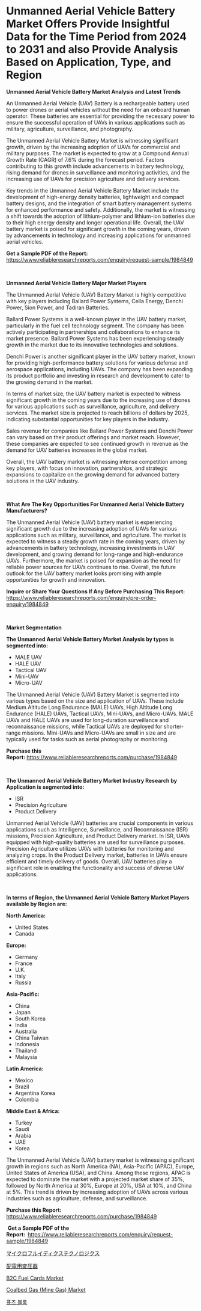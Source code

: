 <p><h1>Unmanned Aerial Vehicle Battery Market Offers Provide Insightful Data for the Time Period from 2024 to 2031 and also Provide Analysis Based on Application, Type, and Region</h1></p><p><strong>Unmanned Aerial Vehicle Battery Market Analysis and Latest Trends</strong></p>
<p><p>An Unmanned Aerial Vehicle (UAV) Battery is a rechargeable battery used to power drones or aerial vehicles without the need for an onboard human operator. These batteries are essential for providing the necessary power to ensure the successful operation of UAVs in various applications such as military, agriculture, surveillance, and photography.</p><p>The Unmanned Aerial Vehicle Battery Market is witnessing significant growth, driven by the increasing adoption of UAVs for commercial and military purposes. The market is expected to grow at a Compound Annual Growth Rate (CAGR) of 7.6% during the forecast period. Factors contributing to this growth include advancements in battery technology, rising demand for drones in surveillance and monitoring activities, and the increasing use of UAVs for precision agriculture and delivery services.</p><p>Key trends in the Unmanned Aerial Vehicle Battery Market include the development of high-energy density batteries, lightweight and compact battery designs, and the integration of smart battery management systems for enhanced performance and safety. Additionally, the market is witnessing a shift towards the adoption of lithium-polymer and lithium-ion batteries due to their high energy density and longer operational life. Overall, the UAV battery market is poised for significant growth in the coming years, driven by advancements in technology and increasing applications for unmanned aerial vehicles.</p></p>
<p><strong>Get a Sample PDF of the Report:&nbsp;</strong> <a href="https://www.reliableresearchreports.com/enquiry/request-sample/1984849">https://www.reliableresearchreports.com/enquiry/request-sample/1984849</a></p>
<p>&nbsp;</p>
<p><strong>Unmanned Aerial Vehicle Battery Major Market Players</strong></p>
<p><p>The Unmanned Aerial Vehicle (UAV) Battery Market is highly competitive with key players including Ballard Power Systems, Cella Energy, Denchi Power, Sion Power, and Tadiran Batteries. </p><p>Ballard Power Systems is a well-known player in the UAV battery market, particularly in the fuel cell technology segment. The company has been actively participating in partnerships and collaborations to enhance its market presence. Ballard Power Systems has been experiencing steady growth in the market due to its innovative technologies and solutions.</p><p>Denchi Power is another significant player in the UAV battery market, known for providing high-performance battery solutions for various defense and aerospace applications, including UAVs. The company has been expanding its product portfolio and investing in research and development to cater to the growing demand in the market.</p><p>In terms of market size, the UAV battery market is expected to witness significant growth in the coming years due to the increasing use of drones for various applications such as surveillance, agriculture, and delivery services. The market size is projected to reach billions of dollars by 2025, indicating substantial opportunities for key players in the industry.</p><p>Sales revenue for companies like Ballard Power Systems and Denchi Power can vary based on their product offerings and market reach. However, these companies are expected to see continued growth in revenue as the demand for UAV batteries increases in the global market.</p><p>Overall, the UAV battery market is witnessing intense competition among key players, with focus on innovation, partnerships, and strategic expansions to capitalize on the growing demand for advanced battery solutions in the UAV industry.</p></p>
<p>&nbsp;</p>
<p><strong>What Are The Key Opportunities For Unmanned Aerial Vehicle Battery Manufacturers?</strong></p>
<p><p>The Unmanned Aerial Vehicle (UAV) battery market is experiencing significant growth due to the increasing adoption of UAVs for various applications such as military, surveillance, and agriculture. The market is expected to witness a steady growth rate in the coming years, driven by advancements in battery technology, increasing investments in UAV development, and growing demand for long-range and high-endurance UAVs. Furthermore, the market is poised for expansion as the need for reliable power sources for UAVs continues to rise. Overall, the future outlook for the UAV battery market looks promising with ample opportunities for growth and innovation.</p></p>
<p><strong>Inquire or Share Your Questions If Any Before Purchasing This Report:</strong> <a href="https://www.reliableresearchreports.com/enquiry/pre-order-enquiry/1984849">https://www.reliableresearchreports.com/enquiry/pre-order-enquiry/1984849</a></p>
<p>&nbsp;</p>
<p><strong>Market Segmentation</strong></p>
<p><strong>The Unmanned Aerial Vehicle Battery Market Analysis by types is segmented into:</strong></p>
<p><ul><li>MALE UAV</li><li>HALE UAV</li><li>Tactical UAV</li><li>Mini-UAV</li><li>Micro-UAV</li></ul></p>
<p><p>The Unmanned Aerial Vehicle (UAV) Battery Market is segmented into various types based on the size and application of UAVs. These include Medium Altitude Long Endurance (MALE) UAVs, High Altitude Long Endurance (HALE) UAVs, Tactical UAVs, Mini-UAVs, and Micro-UAVs. MALE UAVs and HALE UAVs are used for long-duration surveillance and reconnaissance missions, while Tactical UAVs are deployed for shorter-range missions. Mini-UAVs and Micro-UAVs are small in size and are typically used for tasks such as aerial photography or monitoring.</p></p>
<p><strong>Purchase this Report:&nbsp;</strong><a href="https://www.reliableresearchreports.com/purchase/1984849">https://www.reliableresearchreports.com/purchase/1984849</a></p>
<p>&nbsp;</p>
<p><strong>The Unmanned Aerial Vehicle Battery Market Industry Research by Application is segmented into:</strong></p>
<p><ul><li>ISR</li><li>Precision Agriculture</li><li>Product Delivery</li></ul></p>
<p><p>Unmanned Aerial Vehicle (UAV) batteries are crucial components in various applications such as Intelligence, Surveillance, and Reconnaissance (ISR) missions, Precision Agriculture, and Product Delivery market. In ISR, UAVs equipped with high-quality batteries are used for surveillance purposes. Precision Agriculture utilizes UAVs with batteries for monitoring and analyzing crops. In the Product Delivery market, batteries in UAVs ensure efficient and timely delivery of goods. Overall, UAV batteries play a significant role in enabling the functionality and success of diverse UAV applications.</p></p>
<p>&nbsp;</p>
<p><strong>In terms of Region, the Unmanned Aerial Vehicle Battery Market Players available by Region are:</strong></p>
<p>
    <p> <strong> North America: </strong>
        <ul>
            <li>United States</li>
            <li>Canada</li>
        </ul>
        </p> 
    <p> <strong> Europe: </strong>
        <ul>
            <li>Germany</li>
            <li>France</li>
            <li>U.K.</li>
            <li>Italy</li>
            <li>Russia</li>
        </ul>
        </p> 
    <p> <strong> Asia-Pacific: </strong>
        <ul>
            <li>China</li>
            <li>Japan</li>
            <li>South Korea</li>
            <li>India</li>
            <li>Australia</li>
            <li>China Taiwan</li>
            <li>Indonesia</li>
            <li>Thailand</li>
            <li>Malaysia</li>
        </ul>
        </p> 
    <p> <strong> Latin America: </strong>
        <ul>
            <li>Mexico</li>
            <li>Brazil</li>
            <li>Argentina Korea</li>
            <li>Colombia</li>
        </ul>
        </p> 
    <p> <strong> Middle East & Africa: </strong>
        <ul>
            <li>Turkey</li>
            <li>Saudi</li>
            <li>Arabia</li>
            <li>UAE</li>
            <li>Korea</li>
        </ul>
    </p>
    </p>
<p><p>The Unmanned Aerial Vehicle (UAV) battery market is witnessing significant growth in regions such as North America (NA), Asia-Pacific (APAC), Europe, United States of America (USA), and China. Among these regions, APAC is expected to dominate the market with a projected market share of 35%, followed by North America at 30%, Europe at 20%, USA at 10%, and China at 5%. This trend is driven by increasing adoption of UAVs across various industries such as agriculture, defense, and surveillance.</p></p>
<p><strong>Purchase this Report: </strong><a href="https://www.reliableresearchreports.com/purchase/1984849">https://www.reliableresearchreports.com/purchase/1984849</a></p>
<p>&nbsp;<strong>Get a Sample PDF of the Report:&nbsp;&nbsp;</strong><a href="https://www.reliableresearchreports.com/enquiry/request-sample/1984849">https://www.reliableresearchreports.com/enquiry/request-sample/1984849</a></p>
<p><strong></strong></p>
<p><p><a href="https://medium.com/@javiermante/%E3%83%9E%E3%82%A4%E3%82%AF%E3%83%AD%E6%B5%81%E4%BD%93%E6%8A%80%E8%A1%93%E5%B8%82%E5%A0%B4-%E5%B8%82%E5%A0%B4cagr-%E5%B8%82%E5%A0%B4%E3%83%88%E3%83%AC%E3%83%B3%E3%83%89-%E3%81%8A%E3%82%88%E3%81%B3%E6%88%90%E9%95%B7%E6%88%A6%E7%95%A5%E3%81%B8%E3%81%AE%E6%B4%9E%E5%AF%9F-b16a892b7d2e">マイクロフルイディクステクノロジクス</a></p><p><a href="https://github.com/efcvopdgkdx128/Market-Research-Report-List-1/blob/main/4473984189201.md">配電用変圧器</a></p><p><a href="https://issuu.com/reportprime-2/docs/b2c-fuel-cards-market-size-2030.pptx">B2C Fuel Cards Market</a></p><p><a href="https://issuu.com/reportprime-2/docs/coalbed-gas-mine-gas-market-size-2030.pptx">Coalbed Gas (Mine Gas) Market</a></p><p><a href="https://medium.com/@sarissaschmalingtr6fz2739/fuse-blocks-%EC%8B%9C%EC%9E%A5-%EB%B6%84%EC%84%9D-%EB%B0%8F-2024%EB%85%84%EB%B6%80%ED%84%B0-2031%EB%85%84%EA%B9%8C%EC%A7%80%EC%9D%98-%EA%B7%9C%EB%AA%A8-%EC%98%88%EC%B8%A1-a2e3a337d130">퓨즈 블록</a></p></p>